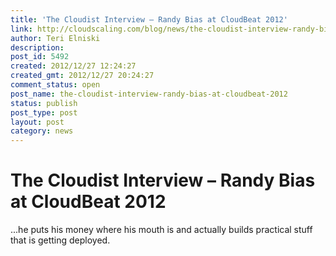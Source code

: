 ```yaml
---
title: 'The Cloudist Interview – Randy Bias at CloudBeat 2012'
link: http://cloudscaling.com/blog/news/the-cloudist-interview-randy-bias-at-cloudbeat-2012/
author: Teri Elniski
description: 
post_id: 5492
created: 2012/12/27 12:24:27
created_gmt: 2012/12/27 20:24:27
comment_status: open
post_name: the-cloudist-interview-randy-bias-at-cloudbeat-2012
status: publish
post_type: post
layout: post
category: news
---
```


# The Cloudist Interview – Randy Bias at CloudBeat 2012

...he puts his money where his mouth is and actually builds practical stuff that is getting deployed.